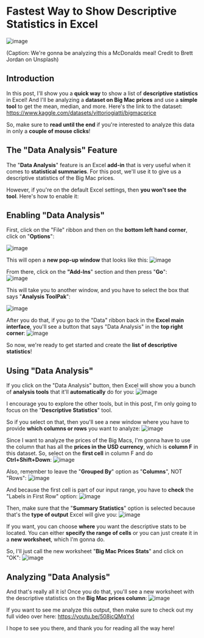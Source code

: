 # Fastest Way to Show Descriptive Statistics in Excel
![image](https://github.com/dylans0ng/dylans0ng.github.io/assets/112503726/3353941b-7ed8-45d8-b253-cfd22d602eef)

(Caption: We're gonna be analyzing this a McDonalds meal! Credit to Brett Jordan on Unsplash)

## Introduction
In this post, I'll show you a **quick way** to show a list of **descriptive statistics** in Excel! And I'll be analyzing a **dataset on Big Mac prices** and use a **simple tool** to get the mean, median, and more. Here's the link to the dataset: https://www.kaggle.com/datasets/vittoriogiatti/bigmacprice

So, make sure to **read until the end** if you're interested to analyze this data in only a **couple of mouse clicks**! 

## The "Data Analysis" Feature
The "**Data Analysis**" feature is an Excel **add-in** that is very useful when it comes to **statistical summaries**. For this post, we'll use it to give us a descriptive statistics of the Big Mac prices. 

However, if you're on the default Excel settings, then **you won't see the tool**. Here's how to enable it:

## Enabling "Data Analysis"
First, click on the "File" ribbon and then on the **bottom left hand corner**, click on "**Options**":

![image](https://github.com/dylans0ng/dylans0ng.github.io/assets/112503726/58c3f907-ff3c-4f2f-87fb-2bfd153bee37)

This will open a **new pop-up window** that looks like this:
![image](https://github.com/dylans0ng/dylans0ng.github.io/assets/112503726/c64768b4-411e-4caa-a8e0-26badae5d7d3)

From there, click on the **"Add-Ins**" section and then press "**Go**":  
![image](https://github.com/dylans0ng/dylans0ng.github.io/assets/112503726/9339547e-0788-47f7-a132-550a1f584d22)

This will take you to another window, and you have to select the box that says "**Analysis ToolPak**":

![image](https://github.com/dylans0ng/dylans0ng.github.io/assets/112503726/c05bb748-9cbb-40e3-8a2f-3bc4f6756dde)

After you do that, if you go to the "Data" ribbon back in the **Excel main interface**, you'll see a button that says "Data Analysis" in the **top right corner**:
![image](https://github.com/dylans0ng/dylans0ng.github.io/assets/112503726/3bff7cf0-a790-4ab7-a329-29c9e2b0afbd)

So now, we're ready to get started and create the **list of descriptive statistics**!

## Using "Data Analysis"
If you click on the "Data Analysis" button, then Excel will show you a bunch of **analysis tools** that it'll **automatically** do for you:
![image](https://github.com/dylans0ng/dylans0ng.github.io/assets/112503726/b841e578-1189-4e62-85e2-142fbcac5fd5)

I encourage you to explore the other tools, but in this post, I'm only going to focus on the "**Descriptive Statistics**" tool.

So if you select on that, then you'll see a new window where you have to provide **which columns or rows** you want to analyze:
![image](https://github.com/dylans0ng/dylans0ng.github.io/assets/112503726/d62d1c41-1b50-4386-aabd-b1e87a91c82e)

Since I want to analyze the prices of the Big Macs, I'm gonna have to use the column that has all the **prices in the USD currency**, which is **column F** in this dataset. So, select on the **first cell** in column F and do **Ctrl+Shift+Down**:
![image](https://github.com/dylans0ng/dylans0ng.github.io/assets/112503726/9585a1bf-69bf-4e90-bc68-eff9a9551ab2)

Also, remember to leave the "**Grouped By**" option as "**Columns**", NOT "Rows":
![image](https://github.com/dylans0ng/dylans0ng.github.io/assets/112503726/3d7465b1-beec-4b5f-8838-917cef140089)

And because the first cell is part of our input range, you have to **check** the "Labels in First Row" option:
![image](https://github.com/dylans0ng/dylans0ng.github.io/assets/112503726/2a1d3880-1c5d-4a85-8bb3-f605853b20f2)

Then, make sure that the "**Summary Statistics**" option is selected because that's the **type of output** Excel will give you:
![image](https://github.com/dylans0ng/dylans0ng.github.io/assets/112503726/970f482c-1eb3-412b-91a1-4a5f037a9408)

If you want, you can choose **where** you want the descriptive stats to be located. You can either **specify the range of cells** or you can just create it in a **new worksheet**, which I'm gonna do.

So, I'll just call the new worksheet "**Big Mac Prices Stats**" and click on "OK":
![image](https://github.com/dylans0ng/dylans0ng.github.io/assets/112503726/086c0bba-6014-449d-bc60-d5e72024f58f)

## Analyzing "Data Analysis"
And that's really all it is! Once you do that, you'll see a new worksheet with the descriptive statistics on the **Big Mac prices column**:
![image](https://github.com/dylans0ng/dylans0ng.github.io/assets/112503726/5e8cd3dc-eb3b-407f-8372-2fa3faac59d8)

If you want to see me analyze this output, then make sure to check out my full video over here:
https://youtu.be/508jcQMqYvI

I hope to see you there, and thank you for reading all the way here! 
